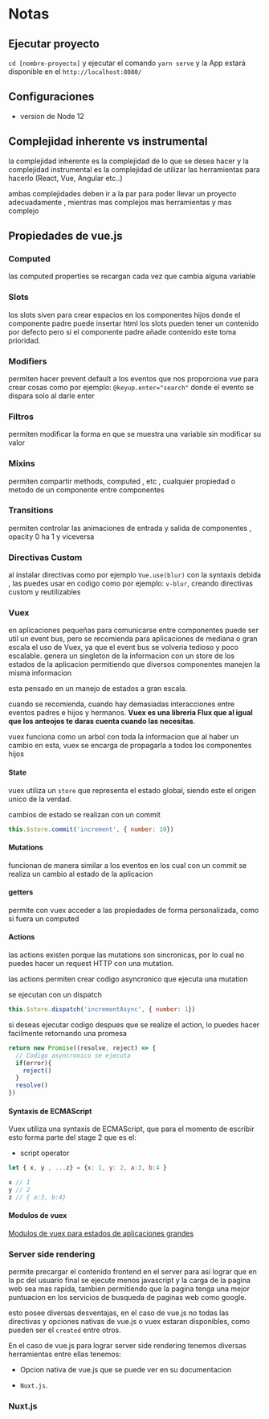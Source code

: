 # Notas

## Ejecutar proyecto

`cd [nombre-proyecto]` y ejecutar el comando
`yarn serve` y la App estará disponible en el `http://localhost:8080/`

## Configuraciones

- version de Node 12

## Complejidad inherente vs instrumental

la complejidad inherente es la complejidad de lo que se desea hacer y
la complejidad instrumental es la complejidad de utilizar las herramientas para hacerlo (React, Vue, Angular etc..)

ambas complejidades deben ir a la par para poder llevar un proyecto adecuadamente
, mientras mas complejos mas herramientas y mas complejo

## Propiedades de vue.js

### Computed

las computed properties se recargan cada vez que cambia alguna variable

### Slots

los slots siven para crear espacios en los componentes hijos donde el componente padre puede insertar html
los slots pueden tener un contenido por defecto pero si el componente padre añade contenido este toma prioridad.

### Modifiers

permiten hacer prevent default a los eventos que nos proporciona vue para crear cosas como por ejemplo: `@keyup.enter="search"` donde el evento se dispara solo al darle enter

### Filtros

permiten modificar la forma en que se muestra una variable sin modificar su valor

### Mixins

permiten compartir methods, computed , etc , cualquier propiedad o metodo de un componente entre componentes

### Transitions

permiten controlar las animaciones de entrada y salida de componentes , opacity 0 ha 1 y viceversa

### Directivas Custom

al instalar directivas como por ejemplo `Vue.use(blur)` con la syntaxis debida , las puedes usar en codigo como por ejemplo: `v-blur`, creando directivas custom y reutilizables

### Vuex

en aplicaciones pequeñas para comunicarse entre componentes puede ser util un event bus, pero se recomienda para aplicaciones de mediana o gran escala el uso de Vuex, ya que el event bus se volveria tedioso y poco escalable.
genera un singleton de la informacion con un store de los estados de la aplicacion permitiendo que diversos componentes manejen la misma informacion

esta pensado en un manejo de estados a gran escala.

cuando se recomienda, cuando hay demasiadas interacciones entre eventos padres e hijos y hermanos.
**Vuex es una libreria Flux que al igual que los anteojos te daras cuenta cuando las necesitas**.

vuex funciona como un arbol con toda la informacion que al haber un cambio en esta, vuex se encarga de propagarla a todos los componentes hijos

#### State

vuex utiliza un `store` que representa el estado global, siendo este el origen unico de la verdad.

cambios de estado se realizan con un commit

```javascript
this.$store.commit('increment', { number: 10})
```

#### Mutations

funcionan de manera similar a los eventos en los cual con un commit se realiza un cambio al estado de la aplicacion

#### getters

permite con vuex acceder a  las propiedades de forma personalizada, como si fuera un computed

#### Actions

las actions existen porque las mutations son sincronicas, por lo cual no puedes hacer un request HTTP con una mutation.

las actions permiten crear codigo asyncronico que ejecuta una mutation

se ejecutan con un dispatch

```javascript
this.$store.dispatch('incrementAsync', { number: 1})
```

si deseas ejecutar codigo despues que se realize el action, lo puedes hacer facilmente retornando una promesa

```javascript
return new Promise((resolve, reject) => {
  // Codigo asyncronico se ejecuta
  if(error){
    reject()
  }
  resolve()
})
```

#### Syntaxis de ECMAScript

Vuex utiliza una syntaxis de ECMAScript, que para el momento de escribir esto forma parte del stage 2 que es el:

- script operator

```javascript
let { x, y , ...z} = {x: 1, y: 2, a:3, b:4 }

x // 1
y // 2
z // { a:3, b:4}
```

#### Modulos de vuex

[Modulos de vuex para estados de aplicaciones grandes](https://vuex.vuejs.org/guide/modules.html)

### Server side rendering

permite precargar el contenido frontend en el server para así lograr que en la pc del usuario final se ejecute menos javascript y la carga de la pagina web sea mas rapida, tambien permitiendo que la pagina tenga una mejor puntuacion en los servicios de busqueda de paginas web como google.

esto posee diversas desventajas, en el caso de vue.js no todas las directivas y opciones nativas de vue.js o vuex estaran disponibles, como pueden ser el `created` entre otros.

En el caso de vue.js para lograr server side rendering tenemos diversas herramientas entre ellas tenemos:

- Opcion nativa de vue.js que se puede ver en su documentacion

- `Nuxt.js`.

### Nuxt.js

